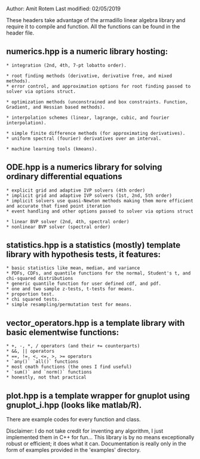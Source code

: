 Author: Amit Rotem
Last modified: 02/05/2019

These headers take advantage of the armadillo linear algebra library and require it to compile and function.
All the functions can be found in the header file.

## numerics.hpp is a numeric library hosting:
    * integration (2nd, 4th, 7-pt lobatto order).

    * root finding methods (derivative, derivative free, and mixed methods).
    * error control, and approximation options for root finding passed to solver via options struct.

    * optimization methods (unconstrained and box constraints. Function, Gradient, and Hessian based methods).

    * interpolation schemes (linear, lagrange, cubic, and fourier interpolation).

    * simple finite difference methods (for approximating derivatives).
    * uniform spectral (fourier) derivatives over an interval.

    * machine learning tools (kmeans).

## ODE.hpp is a numerics library for solving ordinary differential equations
    * explicit grid and adaptive IVP solvers (4th order)
    * implicit grid and adaptive IVP solvers (1st, 2nd, 5th order)
    * implicit solvers use quasi-Newton methods making them more efficient and accurate that fixed point iteration
    * event handling and other options passed to solver via options struct

    * linear BVP solver (2nd, 4th, spectral order)
    * nonlinear BVP solver (spectral order)

## statistics.hpp is a statistics (mostly) template library with hypothesis tests, it features:
    * basic statistics like mean, median, and variance
    * PDFs, CDFs, and quantile functions for the normal, Student's t, and chi-squared distributions
    * generic quantile function for user defined cdf, and pdf.
    * one and two sample z-tests, t-tests for means.
    * proportion test.
    * chi squared tests.
    * simple resampling/permutation test for means.

## vector_operators.hpp is a template library with basic elementwise functions:
    * +, -, *, / operators (and their += counterparts)
    * &&, || operators
    * ==, !=, <, <=, >, >= operators
    * `any()` `all()` functions
    * most cmath functions (the ones I find useful)
    * `sum()` and `norm()` functions
    * honestly, not that practical

## plot.hpp is a template wrapper for gnuplot using gnuplot_i.hpp (looks like matlab/R).

There are example codes for every function and class.

Disclaimer: I do not take credit for inventing any algorithm, I just implemented them in C++ for fun...
This library is by no means exceptionally robust or efficient; it does what it can.
Documentation is really only in the form of examples provided in the 'examples' directory.